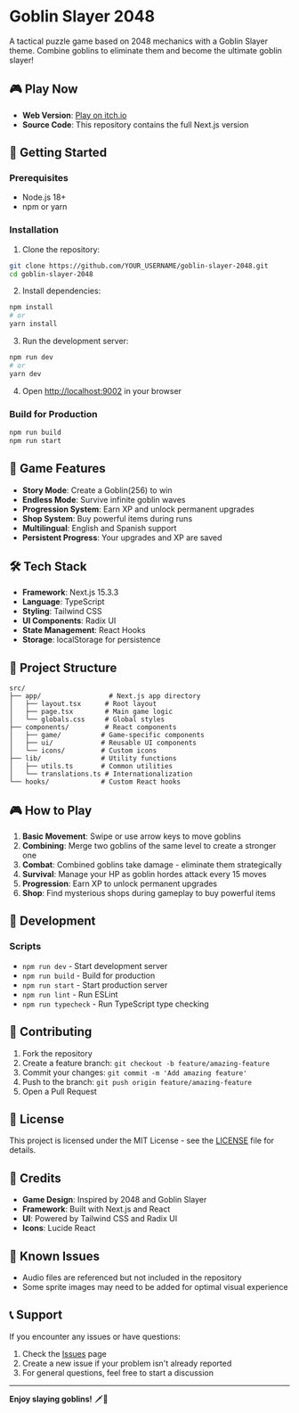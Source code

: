 # Goblin Slayer 2048

A tactical puzzle game based on 2048 mechanics with a Goblin Slayer theme. Combine goblins to eliminate them and become the ultimate goblin slayer!

## 🎮 Play Now

- **Web Version**: [Play on itch.io](YOUR_ITCH_LINK_HERE)
- **Source Code**: This repository contains the full Next.js version

## 🚀 Getting Started

### Prerequisites

- Node.js 18+ 
- npm or yarn

### Installation

1. Clone the repository:
```bash
git clone https://github.com/YOUR_USERNAME/goblin-slayer-2048.git
cd goblin-slayer-2048
```

2. Install dependencies:
```bash
npm install
# or
yarn install
```

3. Run the development server:
```bash
npm run dev
# or
yarn dev
```

4. Open [http://localhost:9002](http://localhost:9002) in your browser

### Build for Production

```bash
npm run build
npm run start
```

## 🎯 Game Features

- **Story Mode**: Create a Goblin(256) to win
- **Endless Mode**: Survive infinite goblin waves
- **Progression System**: Earn XP and unlock permanent upgrades
- **Shop System**: Buy powerful items during runs
- **Multilingual**: English and Spanish support
- **Persistent Progress**: Your upgrades and XP are saved

## 🛠️ Tech Stack

- **Framework**: Next.js 15.3.3
- **Language**: TypeScript
- **Styling**: Tailwind CSS
- **UI Components**: Radix UI
- **State Management**: React Hooks
- **Storage**: localStorage for persistence

## 📁 Project Structure

```
src/
├── app/                 # Next.js app directory
│   ├── layout.tsx      # Root layout
│   ├── page.tsx        # Main game logic
│   └── globals.css     # Global styles
├── components/         # React components
│   ├── game/          # Game-specific components
│   ├── ui/            # Reusable UI components
│   └── icons/         # Custom icons
├── lib/               # Utility functions
│   ├── utils.ts       # Common utilities
│   └── translations.ts # Internationalization
└── hooks/             # Custom React hooks
```

## 🎮 How to Play

1. **Basic Movement**: Swipe or use arrow keys to move goblins
2. **Combining**: Merge two goblins of the same level to create a stronger one
3. **Combat**: Combined goblins take damage - eliminate them strategically
4. **Survival**: Manage your HP as goblin hordes attack every 15 moves
5. **Progression**: Earn XP to unlock permanent upgrades
6. **Shop**: Find mysterious shops during gameplay to buy powerful items

## 🔧 Development



### Scripts

- `npm run dev` - Start development server
- `npm run build` - Build for production
- `npm run start` - Start production server
- `npm run lint` - Run ESLint
- `npm run typecheck` - Run TypeScript type checking

## 🤝 Contributing

1. Fork the repository
2. Create a feature branch: `git checkout -b feature/amazing-feature`
3. Commit your changes: `git commit -m 'Add amazing feature'`
4. Push to the branch: `git push origin feature/amazing-feature`
5. Open a Pull Request

## 📝 License

This project is licensed under the MIT License - see the [LICENSE](LICENSE) file for details.

## 🎨 Credits

- **Game Design**: Inspired by 2048 and Goblin Slayer
- **Framework**: Built with Next.js and React
- **UI**: Powered by Tailwind CSS and Radix UI
- **Icons**: Lucide React

## 🐛 Known Issues

- Audio files are referenced but not included in the repository
- Some sprite images may need to be added for optimal visual experience

## 📞 Support

If you encounter any issues or have questions:

1. Check the [Issues](https://github.com/covagashi/goblin-slayer-2048/issues) page
2. Create a new issue if your problem isn't already reported
3. For general questions, feel free to start a discussion

---

**Enjoy slaying goblins!** 🗡️👹
